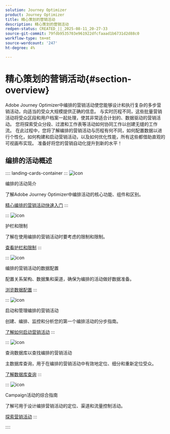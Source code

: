 ```yaml
---
solution: Journey Optimizer
product: Journey Optimizer
title: 精心策划的营销活动
description: 精心策划的营销活动
redpen-status: CREATED_||_2025-08-11_20-27-33
source-git-commit: 79fdb9535703e961922dfcfaaad1b6731d2d88c0
workflow-type: tm+mt
source-wordcount: '247'
ht-degree: 4%

---
```



# 精心策划的营销活动{#section-overview}

Adobe Journey Optimizer中编排的营销活动使您能够设计和执行复杂的多步营销活动，向适当的受众大规模提供正确的信息。 与实时历程不同，这些批量营销活动将受众区段和用户档案一起处理，使其非常适合计划的、数据驱动的营销活动。 您将探索受众分段、过渡和工作表等活动如何协同工作以创建无缝的工作流。 在此过程中，您将了解编排的营销活动与历程有何不同，如何配置数据以进行个性化，如何构建和启动营销活动，以及如何优化性能，所有这些都借助直观的可视画布实现。 准备好将您的营销自动化提升到新的水平！

## 编排的活动概述

:::: landing-cards-container
:::
![icon](https://cdn.experienceleague.adobe.com/icons/book.svg?lang=zh-Hans)

编排的活动简介

了解Adobe Journey Optimizer中编排活动的核心功能、组件和区别。

[精心编排的营销活动快速入门](../using/orchestrated/gs-orchestrated-campaigns.md)
:::

:::
![icon](https://cdn.experienceleague.adobe.com/icons/shield-halved.svg?lang=zh-Hans)

护栏和限制

了解在使用编排的营销活动时要考虑的限制和限制。

[查看护栏和限制](../using/orchestrated/guardrails.md)
:::

:::
![icon](https://cdn.experienceleague.adobe.com/icons/gear.svg?lang=zh-Hans)

编排的营销活动的数据配置

配置关系架构、数据集和渠道，确保为编排的活动做好数据准备。

[浏览数据配置](data-configuration-landing-page.md)
:::

:::
![icon](https://cdn.experienceleague.adobe.com/icons/circle-play.svg?lang=zh-Hans)

启动和管理编排的营销活动

创建、编排、监控和分析您的第一个编排活动的分步指南。

[了解如何启动营销活动](launch-landing-page.md)
:::

:::
![icon](https://cdn.experienceleague.adobe.com/icons/code-branch.svg?lang=zh-Hans)

查询数据库以查找编排的营销活动

主数据库查询，用于在编排的营销活动中有效地定位、细分和重新定位受众。

[了解数据库查询](query-database-landing-page.md)
:::

:::
![icon](https://cdn.experienceleague.adobe.com/icons/puzzle-piece.svg?lang=zh-Hans)

Campaign活动的综合指南

了解可用于设计编排营销活动的定位、渠道和流量控制活动。

[探索营销活动](design-campaigns-landing-page.md)
:::

::::
